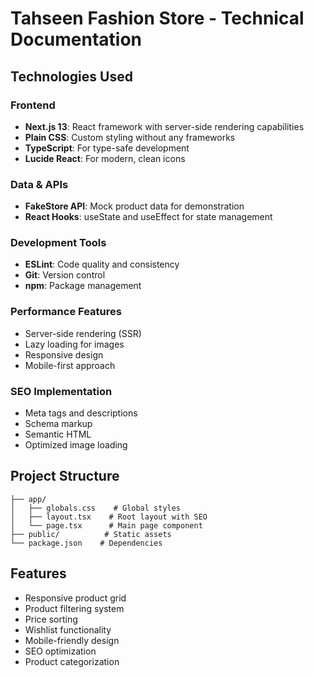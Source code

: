 # Tahseen Fashion Store - Technical Documentation

## Technologies Used

### Frontend
- **Next.js 13**: React framework with server-side rendering capabilities
- **Plain CSS**: Custom styling without any frameworks
- **TypeScript**: For type-safe development
- **Lucide React**: For modern, clean icons

### Data & APIs
- **FakeStore API**: Mock product data for demonstration
- **React Hooks**: useState and useEffect for state management

### Development Tools
- **ESLint**: Code quality and consistency
- **Git**: Version control
- **npm**: Package management

### Performance Features
- Server-side rendering (SSR)
- Lazy loading for images
- Responsive design
- Mobile-first approach

### SEO Implementation
- Meta tags and descriptions
- Schema markup
- Semantic HTML
- Optimized image loading

## Project Structure
```
├── app/
│   ├── globals.css    # Global styles
│   ├── layout.tsx    # Root layout with SEO
│   └── page.tsx      # Main page component
├── public/          # Static assets
└── package.json    # Dependencies
```

## Features
- Responsive product grid
- Product filtering system
- Price sorting
- Wishlist functionality
- Mobile-friendly design
- SEO optimization
- Product categorization